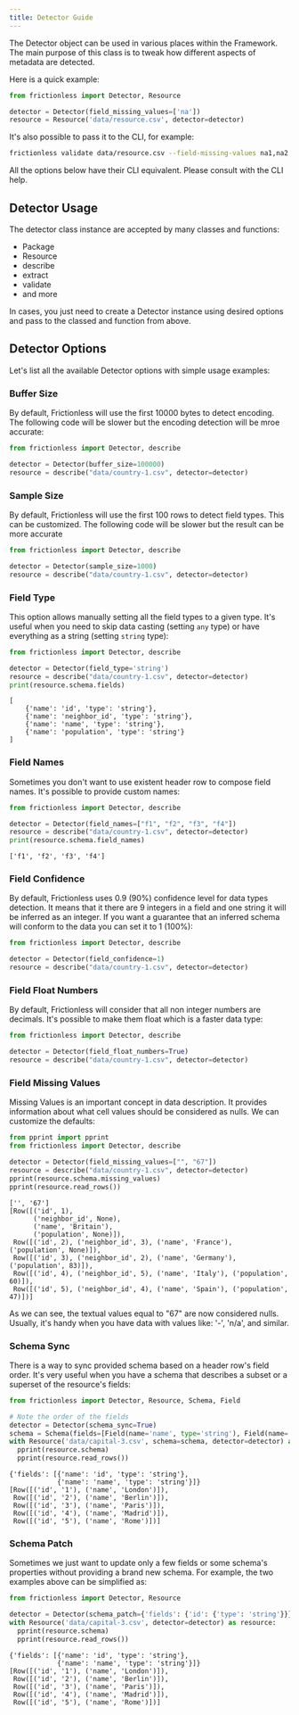 ```yaml
---
title: Detector Guide
---
```


The Detector object can be used in various places within the Framework. The main purpose of this class is to tweak how different aspects of metadata are detected.

Here is a quick example:

```python title="Python"
from frictionless import Detector, Resource

detector = Detector(field_missing_values=['na'])
resource = Resource('data/resource.csv', detector=detector)
```

It's also possible to pass it to the CLI, for example:

```bash title="CLI"
frictionless validate data/resource.csv --field-missing-values na1,na2
```

All the options below have their CLI equivalent. Please consult with the CLI help.

## Detector Usage

The detector class instance are accepted by many classes and functions:

- Package
- Resource
- describe
- extract
- validate
- and more

In cases, you just need to create a Detector instance using desired options and pass to the classed and function from above.

## Detector Options

Let's list all the available Detector options with simple usage examples:

### Buffer Size

By default, Frictionless will use the first 10000 bytes to detect encoding. The following code will be slower but the encoding detection will be mroe accurate:

```python
from frictionless import Detector, describe

detector = Detector(buffer_size=100000)
resource = describe("data/country-1.csv", detector=detector)
```

### Sample Size

By default, Frictionless will use the first 100 rows to detect field types. This can be customized. The following code will be slower but the result can be more accurate

```python
from frictionless import Detector, describe

detector = Detector(sample_size=1000)
resource = describe("data/country-1.csv", detector=detector)
```

### Field Type

This option allows manually setting all the field types to a given type. It's useful when you need to skip data casting (setting `any` type) or have everything as a string (setting `string` type):


```python title="Python"
from frictionless import Detector, describe

detector = Detector(field_type='string')
resource = describe("data/country-1.csv", detector=detector)
print(resource.schema.fields)
```
```
[
    {'name': 'id', 'type': 'string'},
    {'name': 'neighbor_id', 'type': 'string'},
    {'name': 'name', 'type': 'string'},
    {'name': 'population', 'type': 'string'}
]
```

### Field Names

Sometimes you don't want to use existent header row to compose field names. It's possible to provide custom names:

```python title="Python"
from frictionless import Detector, describe

detector = Detector(field_names=["f1", "f2", "f3", "f4"])
resource = describe("data/country-1.csv", detector=detector)
print(resource.schema.field_names)
```
```
['f1', 'f2', 'f3', 'f4']
```

### Field Confidence

By default, Frictionless uses 0.9 (90%) confidence level for data types detection. It means that it there are 9 integers in a field and one string it will be inferred as an integer. If you want a guarantee that an inferred schema will conform to the data you can set it to 1 (100%):

```python title="Python"
from frictionless import Detector, describe

detector = Detector(field_confidence=1)
resource = describe("data/country-1.csv", detector=detector)
```

### Field Float Numbers

By default, Frictionless will consider that all non integer numbers are decimals. It's possible to make them float which is a faster data type:

```python title="Python"
from frictionless import Detector, describe

detector = Detector(field_float_numbers=True)
resource = describe("data/country-1.csv", detector=detector)
```

### Field Missing Values

Missing Values is an important concept in data description. It provides information about what cell values should be considered as nulls. We can customize the defaults:

```python title="Python"
from pprint import pprint
from frictionless import Detector, describe

detector = Detector(field_missing_values=["", "67"])
resource = describe("data/country-1.csv", detector=detector)
pprint(resource.schema.missing_values)
pprint(resource.read_rows())
```
```
['', '67']
[Row([('id', 1),
      ('neighbor_id', None),
      ('name', 'Britain'),
      ('population', None)]),
 Row([('id', 2), ('neighbor_id', 3), ('name', 'France'), ('population', None)]),
 Row([('id', 3), ('neighbor_id', 2), ('name', 'Germany'), ('population', 83)]),
 Row([('id', 4), ('neighbor_id', 5), ('name', 'Italy'), ('population', 60)]),
 Row([('id', 5), ('neighbor_id', 4), ('name', 'Spain'), ('population', 47)])]
```

As we can see, the textual values equal to "67" are now considered nulls. Usually, it's handy when you have data with values like: '-', 'n/a', and similar.

### Schema Sync

There is a way to sync provided schema based on a header row's field order. It's very useful when you have a schema that describes a subset or a superset of the resource's fields:


```python title="Python"
from frictionless import Detector, Resource, Schema, Field

# Note the order of the fields
detector = Detector(schema_sync=True)
schema = Schema(fields=[Field(name='name', type='string'), Field(name='id', type='string')])
with Resource('data/capital-3.csv', schema=schema, detector=detector) as resource:
  pprint(resource.schema)
  pprint(resource.read_rows())
```
```
{'fields': [{'name': 'id', 'type': 'string'},
            {'name': 'name', 'type': 'string'}]}
[Row([('id', '1'), ('name', 'London')]),
 Row([('id', '2'), ('name', 'Berlin')]),
 Row([('id', '3'), ('name', 'Paris')]),
 Row([('id', '4'), ('name', 'Madrid')]),
 Row([('id', '5'), ('name', 'Rome')])]
```

### Schema Patch

Sometimes we just want to update only a few fields or some schema's properties without providing a brand new schema. For example, the two examples above can be simplified as:


```python title="Python"
from frictionless import Detector, Resource

detector = Detector(schema_patch={'fields': {'id': {'type': 'string'}}})
with Resource('data/capital-3.csv', detector=detector) as resource:
  pprint(resource.schema)
  pprint(resource.read_rows())
```
```
{'fields': [{'name': 'id', 'type': 'string'},
            {'name': 'name', 'type': 'string'}]}
[Row([('id', '1'), ('name', 'London')]),
 Row([('id', '2'), ('name', 'Berlin')]),
 Row([('id', '3'), ('name', 'Paris')]),
 Row([('id', '4'), ('name', 'Madrid')]),
 Row([('id', '5'), ('name', 'Rome')])]
```
